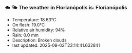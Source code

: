 ### ☁️ 🌤️  The weather in Florianópolis is: Florianópolis

- Temperature: 18.63°C
- On flesh: 19.0°C
- Relative air humidity: 94%
- Rain: 0.0 mm
- Description: Broken clouds
- last updated: 2025-09-02T23:14:41.632841
